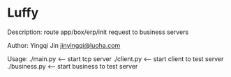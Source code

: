 # Luffy

Description:
route app/box/erp/init request to business servers

Author:
Yingqi Jin <jinyingqi@luoha.com>

Usage:
./main.py <-- start tcp server
./client.py <-- start client to test server
./business.py <-- start business to test server

